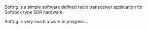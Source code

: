 
Softrig is a simple software defined radio transceiver application for Softrock
type SDR hardware.

Softrig is very much a work in progress...
